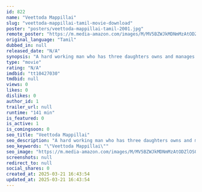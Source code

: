 ```yaml
---
id: 822
name: "Veettoda Mappillai"
slug: "veettoda-mappillai-tamil-movie-download"
poster: "posters/veettoda-mappillai-tamil-2001.jpg"
remote_poster: "https://m.media-amazon.com/images/M/MV5BZWJkMDNmMzAtODZlOS00MzJjLTkzYzctZDU1MjM3Mzc5ZmNmXkEyXkFqcGdeQXVyNTM3MDMyMDQ@._V1_SX300.jpg"
original_language: "Tamil"
dubbed_in: null
released_date: "N/A"
synopsis: "A hard working man who has three daughters owns and manages a restaurant. Impressed by the sincerity of his newly appointed hotel manager, he decides to get his youngest daughter married to him, but the other two sons-in-law do no..."
type: "movie"
rating: "N/A"
imdbid: "tt10427030"
tmdbid: null
views: 0
likes: 0
dislikes: 0
author_id: 1
trailer_url: null
runtime: "141 min"
is_featured: 0
is_active: 1
is_comingsoon: 0
seo_title: "Veettoda Mappillai"
seo_description: "A hard working man who has three daughters owns and manages a restaurant. Impressed by the sincerity of his newly appointed hotel manager, he decides to get his youngest daughter married to him, but the other two sons-in-law do no..."
seo_keywords: "\"Veettoda Mappillai\""
seo_image: "https://m.media-amazon.com/images/M/MV5BZWJkMDNmMzAtODZlOS00MzJjLTkzYzctZDU1MjM3Mzc5ZmNmXkEyXkFqcGdeQXVyNTM3MDMyMDQ@._V1_SX300.jpg"
screenshots: null
redirect_to: null
social_shares: 0
created_at: 2025-03-21 16:43:54
updated_at: 2025-03-21 16:43:54
---
```


